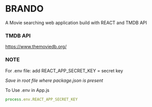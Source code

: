 # BRANDO

A Movie searching web application build with REACT and TMDB API

### TMDB API

https://www.themoviedb.org/

### NOTE

For .env file: add 
REACT_APP_SECRET_KEY = secret key

*Save in root file where package.json is present*

To Use .env in App.js

```javascript
process.env.REACT_APP_SECRET_KEY
```